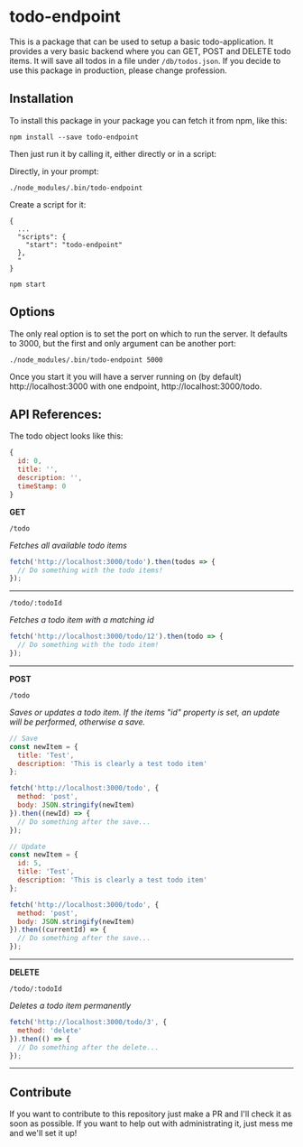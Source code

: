 # todo-endpoint

This is a package that can be used to setup a basic todo-application. It provides a very basic backend where you can GET, POST and DELETE todo items. It will save all todos in a file under `/db/todos.json`. If you decide to use this package in production, please change profession.

## Installation

To install this package in your package you can fetch it from npm, like this:

```
npm install --save todo-endpoint
```

Then just run it by calling it, either directly or in a script:

Directly, in your prompt:

```
./node_modules/.bin/todo-endpoint
```

Create a script for it:

```
{
  ...
  "scripts": {
    "start": "todo-endpoint"
  },
  "
}

npm start
```

## Options

The only real option is to set the port on which to run the server. It defaults to 3000, but the first and only argument can be another port:

```
./node_modules/.bin/todo-endpoint 5000
```

Once you start it you will have a server running on (by default) http://localhost:3000 with one endpoint, http://localhost:3000/todo.

## API References:

The todo object looks like this:

```js
{
  id: 0,
  title: '',
  description: '',
  timeStamp: 0
}
```

**GET**

`/todo`

_Fetches all available todo items_

```js
fetch('http://localhost:3000/todo').then(todos => {
  // Do something with the todo items!
});
```

---

`/todo/:todoId`

_Fetches a todo item with a matching id_

```js
fetch('http://localhost:3000/todo/12').then(todo => {
  // Do something with the todo item!
});
```

---

**POST**

`/todo`

_Saves or updates a todo item. If the items "id" property is set, an update will be performed, otherwise a save._

```js
// Save
const newItem = {
  title: 'Test',
  description: 'This is clearly a test todo item'
};

fetch('http://localhost:3000/todo', {
  method: 'post',
  body: JSON.stringify(newItem)
}).then((newId) => {
  // Do something after the save...
});

// Update
const newItem = {
  id: 5,
  title: 'Test',
  description: 'This is clearly a test todo item'
};

fetch('http://localhost:3000/todo', {
  method: 'post',
  body: JSON.stringify(newItem)
}).then((currentId) => {
  // Do something after the save...
});
```

---

**DELETE**

`/todo/:todoId`

_Deletes a todo item permanently_

```js
fetch('http://localhost:3000/todo/3', {
  method: 'delete'
}).then(() => {
  // Do something after the delete...
});
```

---

## Contribute

If you want to contribute to this repository just make a PR and I'll check it as soon as possible. If you want to help out with administrating it, just mess me and we'll set it up!
